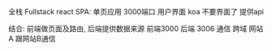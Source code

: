 全栈 Fullstack
react SPA: 单页应用 3000端口 用户界面
koa 不要界面了 提供api 

结合: 前端做页面及路由, 后端提供数据来源
前端3000 后端 3006 通信 跨域
网站A 跟网站B通信